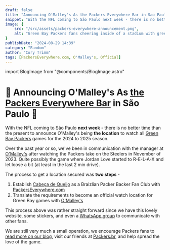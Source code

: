 ```yaml
---
draft: false
title: "Announcing O'Malley's As the Packers Everywhere Bar in Sao Paulo"
snippet: "With the NFL coming to São Paulo next week - there is no better time than the present to announce O'Malley's being THE location to watch all Green Bay Packers games for the 2024 season."
image: {
    src: "/src/assets/packers-everywhere-announcement.png",
    alt: "Green Bay Packers fans cheering inside of a stadium with green and gold jerseys"
}
publishDate: "2024-08-29 14:39"
category: "Fandom"
author: "Cory Trimm"
tags: [PackersEverywhere.com, O'Malley's, Official]
---
```


import BlogImage from "@components/BlogImage.astro"

<BlogImage 
  src="/src/assets/packers-everywhere-announcement.png"
  alt="Screenshot of Cabeca de Queijo and O'Malley's Bar on the PackersEverywhere.com website"
/>

# 🚨 Announcing O'Malley's As [the Packers Everywhere Bar](https://www.packerseverywhere.com/find-a-bar/bar-details/Index?id=dade858a-fa8f-6ce3-be09-ff000095b832) in São Paulo 🚨
With the NFL coming to São Paulo **next week** - there is no better time than the present to announce O'Malley's being **the location** to watch all [Green Bay Packers](https://packers.com) games for the 2024 to 2025 season.

Over the past year or so, we've been in communication with the manager at [O'Malley's](https://www.omalleysbar.net/) after watching the Packers take on the Steelers in November of 2023. Quite possibly the game where Jordan Love started to R-E-L-A-X and let loose a bit (at least in the last 2 min drive).

The process to get a location secured was **two steps** - 
1. Establish [Cabeça de Queijo](https://cabecadequeijo.com) as a Braizlian Packer Backer Fan Club with [PackersEverywhere.com](https://packerseverywhere.com)
2. Translate the requirements to become an official watch location for Green Bay games with [O'Malley's](https://www.omalleysbar.net/)

This process above was rather straight forward since we have this lovely website, some stickers, and even a [WhatsApp group](/chapters/sao-paulo/) to communicate with other fans.

We are still very much a small operation, we encourage Packers fans to [read more on our blog](/blog/), visit our friends at [Packers.br](https://www.packersbrasil.com.br/), and help spread the love of the game.
